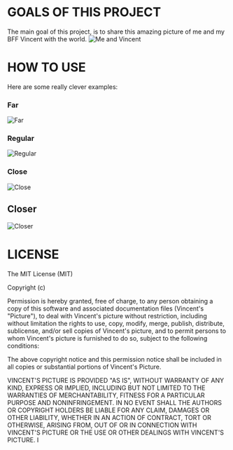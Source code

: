 # GOALS OF THIS PROJECT

The main goal of this project, is to share this amazing picture of me and
my BFF Vincent with the world.
![Me and Vincent](https://s3-ap-southeast-1.amazonaws.com/uploads-ap.hipchat.com/104663/876043/pvxlrKgALQmf6pj/upload.png)

# HOW TO USE

Here are some really clever examples:

### Far
![Far](https://s3-ap-southeast-1.amazonaws.com/uploads-ap.hipchat.com/104663/771102/2w8rMOzbmn0blfP/Screen%20Shot%202015-04-07%20at%205.47.47%20PM.png "Vincent's face")

### Regular
![Regular](https://s3-ap-southeast-1.amazonaws.com/uploads-ap.hipchat.com/104663/1000022/Fo6fcFUXf7oYtZw/Screen%20Shot%202015-03-31%20at%205.39.41%20PM.png "Vincent's face")

### Close
![Close](https://s3-ap-southeast-1.amazonaws.com/uploads-ap.hipchat.com/104663/1000022/huCv4KH8v6oX59l/Screen%20Shot%202015-03-31%20at%205.47.10%20PM.png "Vincent's face")

## Closer
![Closer](https://s3-ap-southeast-1.amazonaws.com/uploads-ap.hipchat.com/104663/967516/HZW8KhokqD7pXcA/closer.jpg "Vincent's face")

# LICENSE

The MIT License (MIT)

Copyright (c) <year> <copyright holders>

Permission is hereby granted, free of charge, to any person obtaining a copy
of this software and associated documentation files (Vincent's "Picture"), to deal
with Vincent's picture without restriction, including without limitation the rights
to use, copy, modify, merge, publish, distribute, sublicense, and/or sell
copies of Vincent's picture, and to permit persons to whom Vincent's picture is
furnished to do so, subject to the following conditions:

The above copyright notice and this permission notice shall be included in
all copies or substantial portions of Vincent's Picture.

VINCENT'S PICTURE IS PROVIDED "AS IS", WITHOUT WARRANTY OF ANY KIND, EXPRESS OR
IMPLIED, INCLUDING BUT NOT LIMITED TO THE WARRANTIES OF MERCHANTABILITY,
FITNESS FOR A PARTICULAR PURPOSE AND NONINFRINGEMENT. IN NO EVENT SHALL THE
AUTHORS OR COPYRIGHT HOLDERS BE LIABLE FOR ANY CLAIM, DAMAGES OR OTHER
LIABILITY, WHETHER IN AN ACTION OF CONTRACT, TORT OR OTHERWISE, ARISING FROM,
OUT OF OR IN CONNECTION WITH VINCENT'S PICTURE OR THE USE OR OTHER DEALINGS WITH
VINCENT'S PICTURE.
I
